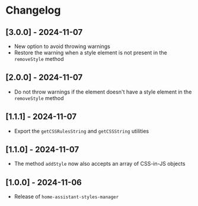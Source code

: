 # Changelog

## [3.0.0] - 2024-11-07

- New option to avoid throwing warnings
- Restore the warning when a style element is not present in the `removeStyle` method

## [2.0.0] - 2024-11-07

- Do not throw warnings if the element doesn't have a style element in the `removeStyle` method

## [1.1.1] - 2024-11-07

- Export the `getCSSRulesString` and `getCSSString` utilities

## [1.1.0] - 2024-11-07

- The method `addStyle` now also accepts an array of CSS-in-JS objects

## [1.0.0] - 2024-11-06

- Release of `home-assistant-styles-manager`